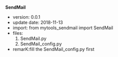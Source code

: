 **SendMail**

- version: 0.0.1
- update date: 2018-11-13
- import: from mytools_sendmail import SendMail
- files:
	1. SendMail.py
	2. SendMail_config.py
- remarK:fill the SendMail_config.py first